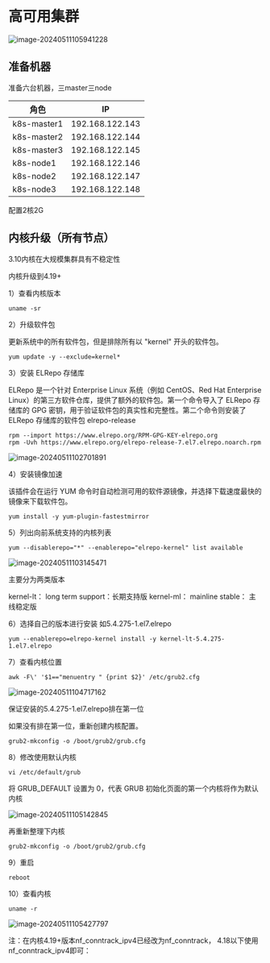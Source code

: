 # 高可用集群

![image-20240511105941228](https://gitee.com/dongguo4812_admin/image/raw/master/image/202405131255170.png)

## 准备机器

准备六台机器，三master三node

| 角色        | IP              |
| ----------- | --------------- |
| k8s-master1 | 192.168.122.143 |
| k8s-master2 | 192.168.122.144 |
| k8s-master3 | 192.168.122.145 |
| k8s-node1   | 192.168.122.146 |
| k8s-node2   | 192.168.122.147 |
| k8s-node3   | 192.168.122.148 |

配置2核2G 

## 内核升级（所有节点）

3.10内核在大规模集群具有不稳定性

内核升级到4.19+

1）查看内核版本

```shell
uname -sr
```

2）升级软件包

更新系统中的所有软件包，但是排除所有以 "kernel" 开头的软件包。

```shell
yum update -y --exclude=kernel*
```

3）安装 ELRepo 存储库

ELRepo 是一个针对 Enterprise Linux 系统（例如 CentOS、Red Hat Enterprise Linux）的第三方软件仓库，提供了额外的软件包。第一个命令导入了 ELRepo 存储库的 GPG 密钥，用于验证软件包的真实性和完整性。第二个命令则安装了 ELRepo 存储库的软件包 elrepo-release

```
rpm --import https://www.elrepo.org/RPM-GPG-KEY-elrepo.org
rpm -Uvh https://www.elrepo.org/elrepo-release-7.el7.elrepo.noarch.rpm
```

![image-20240511102701891](https://gitee.com/dongguo4812_admin/image/raw/master/image/202405131255025.png)

4）安装镜像加速

该插件会在运行 YUM 命令时自动检测可用的软件源镜像，并选择下载速度最快的镜像来下载软件包。

```
yum install -y yum-plugin-fastestmirror
```

5）列出向前系统支持的内核列表

```
yum --disablerepo="*" --enablerepo="elrepo-kernel" list available 
```

![image-20240511103145471](https://gitee.com/dongguo4812_admin/image/raw/master/image/202405131255257.png)

主要分为两类版本

kernel-lt： long term support：长期支持版
kernel-ml： mainline stable： 主线稳定版

6）选择自己的版本进行安装 如5.4.275-1.el7.elrepo

```shell
yum --enablerepo=elrepo-kernel install -y kernel-lt-5.4.275-1.el7.elrepo
```

7）查看内核位置

```shell
awk -F\' '$1=="menuentry " {print $2}' /etc/grub2.cfg
```

![image-20240511104717162](https://gitee.com/dongguo4812_admin/image/raw/master/image/202405131255827.png)

保证安装的5.4.275-1.el7.elrepo排在第一位

如果没有排在第一位，重新创建内核配置。

```shell
grub2-mkconfig -o /boot/grub2/grub.cfg
```

8）修改使用默认内核

```
vi /etc/default/grub
```

将 GRUB_DEFAULT 设置为 0，代表  GRUB 初始化页面的第一个内核将作为默认内核

![image-20240511105142845](https://gitee.com/dongguo4812_admin/image/raw/master/image/202405131255112.png)

再重新整理下内核

```shell
grub2-mkconfig -o /boot/grub2/grub.cfg
```

9）重启

```
reboot
```

10）查看内核

```
uname -r
```

![image-20240511105427797](https://gitee.com/dongguo4812_admin/image/raw/master/image/202405131255330.png)



注：在内核4.19+版本nf_conntrack_ipv4已经改为nf_conntrack， 4.18以下使用nf_conntrack_ipv4即可：


